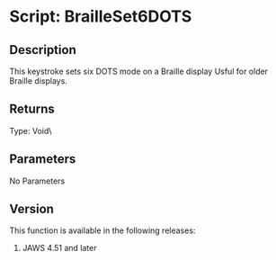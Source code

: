 # Script: BrailleSet6DOTS

## Description

This keystroke sets six DOTS mode on a Braille display Usful for older
Braille displays.

## Returns

Type: Void\

## Parameters

No Parameters

## Version

This function is available in the following releases:

1.  JAWS 4.51 and later
